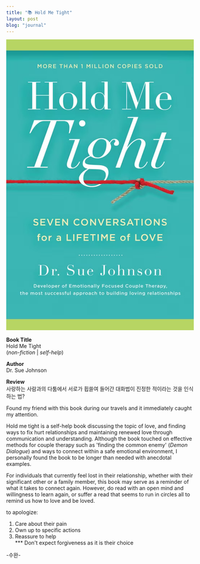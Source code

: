 ```yaml
---
title: "📚 Hold Me Tight"
layout: post
blog: "journal"
---
```


![hold](/assets/hold.jpg)

**Book Title**   
Hold Me Tight      
(_non-fiction_ | _self-help_)

**Author**   
Dr. Sue Johnson   

**Review**   
사랑하는 사람과의 다툼에서 서로가 휩쓸여 들어간 대화법이 진정한 적이라는 것을 인식하는 법?

Found my friend with this book during our travels and it immediately caught my attention. 

Hold me tight is a self-help book discussing the topic of love, and finding ways to fix hurt relationships and maintaining renewed love through 
communication and understanding. Although the book touched on effective methods for couple therapy such as 'finding the common enemy' (_Demon Dialogue_)
and ways to connect within a safe emotional environment, I personally found the book to be longer than needed with anecdotal examples.  

For individuals that currently feel lost in their relationship, whether with their significant other or a family member, this book may serve
as a reminder of what it takes to connect again. However, do read with an open mind and willingness to learn again, or suffer a read that seems
to run in circles all to remind us how to love and be loved. 

to apologize:
1) Care about their pain
2) Own up to specific actions
3) Reassure to help    
*** Don't expect forgiveness as it is their choice



-수완-





